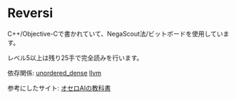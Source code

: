 # Reversi
C++/Objective-Cで書かれていて、NegaScout法/ビットボードを使用しています。

レベル5以上は残り25手で完全読みを行います。

依存関係: 
[unordered_dense](https://github.com/martinus/unordered_dense)
[llvm](https://formulae.brew.sh/formula/llvm)

参考にしたサイト:
[オセロAIの教科書](https://note.com/nyanyan_cubetech/m/m54104c8d2f12)
